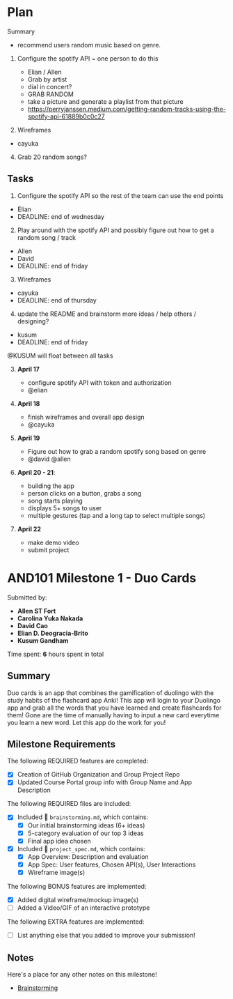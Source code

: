 # Plan

Summary
- recommend users random music based on genre. 

1. Configure the spotify API ~ one person to do this
   - Elian / Allen
   - Grab by artist
   - dial in concert?
   - GRAB RANDOM
   - take a picture and generate a playlist from that picture
   - https://perryjanssen.medium.com/getting-random-tracks-using-the-spotify-api-61889b0c0c27

2. Wireframes
  - cayuka
  
4. Grab 20 random songs?

## Tasks
1. Configure the spotify API so the rest of the team can use the end points 
- Elian
- DEADLINE: end of wednesday

2. Play around with the spotify API and possibly figure out how to get a random song / track
- Allen
- David
- DEADLINE: end of friday

3. Wireframes
- cayuka
- DEADLINE: end of thursday

4. update the README and brainstorm more ideas / help others / designing?
- kusum
- DEADLINE: end of friday

@KUSUM will float between all tasks
  
3. **April 17**
      - configure spotify API with token and authorization
      - @elian

4. **April 18**
      - finish wireframes and overall app design
      - @cayuka

4. **April 19**
      - Figure out how to grab a random spotify song based on genre
      - @david @allen

6. **April 20 - 21**:
     - building the app
     - person clicks on a button, grabs a song
     - song starts playing
     - displays 5+ songs to user
     - multiple gestures (tap and a long tap to select multiple songs)
7. **April 22**
    - make demo video
    - submit project


<!-- (This is a comment) INSTRUCTIONS: Go through this page and fill out any **bolded** entries with their correct values.-->

# AND101 Milestone 1 - **Duo Cards**

Submitted by:
- **Allen ST Fort**
- **Carolina Yuka Nakada**
- **David Cao**
- **Elian D. Deogracia-Brito**
- **Kusum Gandham**

Time spent: **6** hours spent in total

## Summary

Duo cards is an app that combines the gamification of duolingo with the study habits of the flashcard app Anki! This app will login to your Duolingo app and grab all the words that you have learned and create flashcards for them! Gone are the time of manually having to input a new card everytime you learn a new word. Let this app do the work for you!

## Milestone Requirements

<!-- Please be sure to change the [ ] to [x] for any features you completed.  If a feature is not checked [x], you might miss the points for that item! -->

The following REQUIRED features are completed:

- [x] Creation of GitHub Organization and Group Project Repo
- [x] Updated Course Portal group info with Group Name and App Description

The following REQUIRED files are included:

- [x] Included 📄 `brainstorming.md`, which contains:
  - [x] Our initial brainstorming ideas (6+ ideas)
  - [x] 5-category evaluation of our top 3 ideas
  - [x] Final app idea chosen
- [x] Included 📄 `project_spec.md`, which contains:
  - [x] App Overview: Description and evaluation
  - [x] App Spec: User features, Chosen API(s), User Interactions
  - [x] Wireframe image(s)

The following BONUS features are implemented:

- [x] Added digital wireframe/mockup image(s)
- [ ] Added a Video/GIF of an interactive prototype

The following EXTRA features are implemented:

- [ ] List anything else that you added to improve your submission!

## Notes

Here's a place for any other notes on this milestone!

- [Brainstorming](https://github.com/Codepath-Team-29/DuoCards/blob/main/brainstorming.md)
